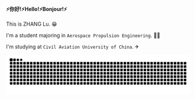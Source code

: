 #### ⚡你好!⚡Hello!⚡Bonjour!⚡

 This is ZHANG Lu. 😁

I'm a student majoring in  `Aerospace Propulsion Engineering`. 👩‍🎓

I'm studying at `Civil Aviation University of China`. ✈

<picture>
  <source media="(prefers-color-scheme: dark)" srcset="https://raw.githubusercontent.com/VON0000/VON0000/output/github-contribution-grid-snake-dark.svg">
  <source media="(prefers-color-scheme: light)" srcset="https://raw.githubusercontent.com/VON0000/VON0000/output/github-contribution-grid-snake.svg">
  <img alt="github contribution grid snake animation" src="https://raw.githubusercontent.com/VON0000/VON0000/output/github-contribution-grid-snake.svg">
</picture>
